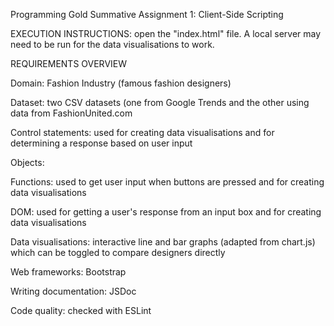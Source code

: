 Programming Gold Summative Assignment 1: Client-Side Scripting

EXECUTION INSTRUCTIONS: open the "index.html" file. A local server may need to be run for the data visualisations to work.

REQUIREMENTS OVERVIEW

Domain: Fashion Industry (famous fashion designers)

Dataset: two CSV datasets (one from Google Trends and the other using data from FashionUnited.com

Control statements: used for creating data visualisations and for determining a response based on user input

Objects: 

Functions: used to get user input when buttons are pressed and for creating data visualisations

DOM: used for getting a user's response from an input box and for creating data visualisations

Data visualisations: interactive line and bar graphs (adapted from chart.js) which can be toggled to compare designers directly 

Web frameworks: Bootstrap

Writing documentation: JSDoc

Code quality: checked with ESLint
